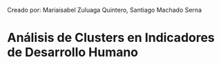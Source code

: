 Creado por: Mariaisabel Zuluaga Quintero, Santiago Machado Serna

# Análisis de Clusters en Indicadores de Desarrollo Humano

